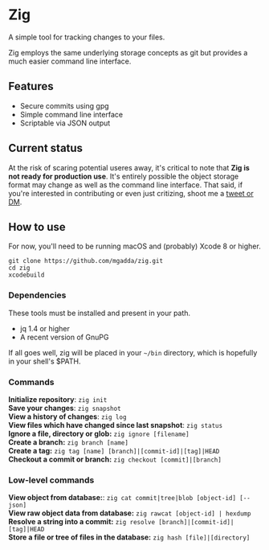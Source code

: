 # Zig

A simple tool for tracking changes to your files.

Zig employs the same underlying storage concepts as git but provides
a much easier command line interface.

## Features

* Secure commits using gpg
* Simple command line interface
* Scriptable via JSON output


## Current status

At the risk of scaring potential useres away, it's critical to note that **Zig is not ready for production use**. It's entirely possible the object storage format may change as well as the command line interface. That said, if you're interested in contributing or even just critizing, shoot me a [tweet or DM](https://twitter.com/mgadda).

## How to use

For now, you'll need to be running macOS and (probably) Xcode 8 or higher.
```
git clone https://github.com/mgadda/zig.git
cd zig
xcodebuild
```

### Dependencies

These tools must be installed and present in your path.

* jq 1.4 or higher
* A recent version of GnuPG

If all goes well, zig will be placed in your `~/bin` directory, which is hopefully in your shell's $PATH.

### Commands

**Initialize repository**: `zig init`  
**Save your changes**: `zig snapshot`  
**View a history of changes**: `zig log`  
**View files which have changed since last snapshot**: `zig status`  
**Ignore a file, directory or glob:** `zig ignore [filename]`  
**Create a branch:** `zig branch [name]`  
**Create a tag:** `zig tag [name] [branch]|[commit-id]|[tag]|HEAD`  
**Checkout a commit or branch:** `zig checkout [commit]|[branch]`

### Low-level commands

**View object from database:**: `zig cat commit|tree|blob [object-id] [--json]`  
**View raw object data from database:** `zig rawcat [object-id] | hexdump`  
**Resolve a string into a commit:** `zig resolve [branch]|[commit-id]|[tag]|HEAD`  
**Store a file or tree of files in the database:** `zig hash [file]|[directory]`

